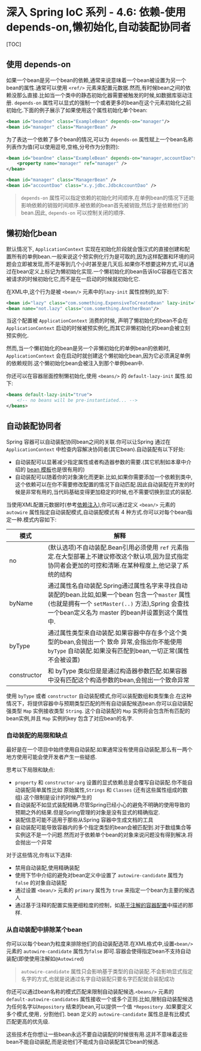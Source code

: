 

# 深入 Spring IoC 系列 - 4.6: 依赖-使用 depends-on,懒初始化,自动装配协同者



[TOC]



## 使用 depends-on

如果一个bean是另一个bean的依赖,通常来说意味着一个bean被设置为另一个bean的属性.通常可以使用 `<ref/>` 元素来配置元数据.然而,有时候bean之间的依赖没那么直接.比如当一个类中的静态初始化器需要被触发的时候,如数据库驱动注册. `depends-on` 属性可以显式的强制一个或者更多的bean在这个元素初始化之前初始化.下面的例子展示了如果使用这个属性初始化单个bean:

```xml
<bean id="beanOne" class="ExampleBean" depends-on="manager"/>
<bean id="manager" class="ManagerBean" />
```

为了表达一个依赖了多个bean的情况,可以为 `depends-on` 属性赋上一个bean名称列表作为值(可以使用逗号,空格,分号作为分割符):

```xml
<bean id="beanOne" class="ExampleBean" depends-on="manager,accountDao">
    <property name="manager" ref="manager" />
</bean>

<bean id="manager" class="ManagerBean" />
<bean id="accountDao" class="x.y.jdbc.JdbcAccountDao" />
```

>  `depends-on` 属性可以指定依赖的初始化时间顺序,在单例bean的情况下还能影响依赖的销毁时间顺序.被依赖的bean首先被销毁,然后才是依赖他们的bean.因此, `depends-on` 可以控制关闭的顺序.



## 懒初始化bean

默认情况下, `ApplicationContext` 实现在初始化阶段就会饿汉式的直接创建和配置所有的单例bean.一般来说这个预实例化行为是可取的,因为这样配置和环境的问题会立即被发现,而不是等到几个小时甚至是几天后.如果你不想要这种方式,可以通过在bean定义上标记为懒初始化实现.一个懒初始化的bean告诉IoC容器在它首次被请求的时候初始化它,而不是在一启动的时候就初始化它.

在XML中,这个行为是被 `<bean/>` 元素中的`lazy-init` 属性控制的,如下:

```xml
<bean id="lazy" class="com.something.ExpensiveToCreateBean" lazy-init="true"/>
<bean name="not.lazy" class="com.something.AnotherBean"/>
```

当这个配置被 `ApplicationContext` 消费的时候, 声明了懒初始化的bean不会在`ApplicationContext` 启动的时候被预实例化,而其它非懒初始化的bean会被立刻预实例化.

然而,当一个懒初始化的bean是另一个非懒初始化的单例bean的依赖时, `ApplicationContext` 会在启动时就创建这个懒初始化bean,因为它必须满足单例的依赖规则.这个懒初始化bean会被注入到那个单例bean中.

你还可以在容器层面控制懒初始化,使用 `<beans/>` 的 `default-lazy-init` 属性.如下:

```xml
<beans default-lazy-init="true">
    <!-- no beans will be pre-instantiated... -->
</beans>
```



## 自动装配协同者

Spring 容器可以自动装配协同bean之间的关联.你可以让Spring 通过在 `ApplicationContext` 中检查内容解决协同者(其它bean).自动装配有以下好处:

- 自动装配可以显著减少指定属性或者构造器参数的需要.(其它机制如本章中介绍的 [bean 模板](https://docs.spring.io/spring-framework/docs/5.2.6.RELEASE/spring-framework-reference/core.html#beans-child-bean-definitions)也是很有用的)
- 自动装配可以随着你的对象演化而更新.比如,如果你需要添加一个依赖到类中,这个依赖可以在你不需要修改配置的情况下自动匹配.因此自动装配在开发的时候是非常有用的,当代码基础变得更加稳定的时候,也不需要切换到显式的装配.

当使用XML配置元数据时(参考[依赖注入](https://github.com/LeonChen1024/LearnSpring/blob/master/spring-framework/spring-ioc/spring-ioc-4-1.md)),你可以通过定义 `<bean/>` 元素的 `autowire` 属性指定自动装配模式,自动装配模式有 4 种方式.你可以对每个bean指定一种.模式内容如下:

| 模式        | 解释                                                         |
| ----------- | ------------------------------------------------------------ |
| no          | (默认选项)不自动装配.Bean引用必须使用 `ref` 元素指定.在大型部署上不建议修改这个默认项,因为显式指定协同者会更加的可控和清晰.在某种程度上,他记录了系统的结构 |
| byName      | 通过属性名自动装配.Spring通过属性名字来寻找自动装配的bean.比如,如果一个bean 包含一个`master` 属性(也就是拥有一个 `setMaster(..)` 方法),Spring 会查找一个bean定义名为 master 的bean并设置到这个属性中. |
| byType      | 通过属性类型来自动装配.如果容器中存在多个这个类型的bean,会抛出一个 致命 异常,会指出你不能使用 `byType` 自动装配.如果没有匹配到bean,一切正常(属性不会被设置) |
| constructor | 和 byType 类似但是是通过构造器参数匹配.如果容器中没有匹配这个构造参数的bean,会抛出一个致命异常 |

使用 `byType` 或者 `constructor` 自动装配模式,你可以装配数组和类型集合.在这种情况下，将提供容器中与预期类型匹配的所有自动装配候选bean.你可以自动装配强类型 `Map` 实例接收类型 `String`. 这个自动装配的 `Map` 实例将会包含所有匹配的bean实例,并且 `Map` 实例的key 包含了对应bean的名字.

### 自动装配的局限和缺点

最好是在一个项目中始终使用自动装配.如果通常没有使用自动装配,那么有一两个地方使用可能会使开发者产生一些疑惑.

思考以下局限和缺点:

- `property` 和 `constructor-arg` 设置的显式依赖总是会覆写自动装配.你不能自动装配简单属性比如 原始属性,`Strings` 和 `Classes` (还有这些属性组成的数组).这个限制是设计的时候产生的
- 自动装配不如显式装配精确.尽管Spring已经小心的避免不明确的使用导致的预期之外的结果.但是Spring管理的对象是没有显式的精确指定.
- 装配信息可能不适用于那些从Spring 容器中生成文档的工具
- 自动装配可能导致容器内的多个指定类型的bean会被匹配到.对于数组集合等实例这不是一个问题.然而对于依赖单个bean的对象来说问题没有得到解决.将会抛出一个异常

对于这些情况,你有以下选择:

- 禁用自动装配,使用精确装配
- 使用下节中介绍的避免对bean定义中设置了 `autowire-candidate` 属性为 `false` 的对象自动装配
- 通过设置 `<bean/>` 元素的 `primary` 属性为 `true` 来指定一个bean为主要的候选人
- 通过基于注释的配置实施更细粒度的控制，如[基于注解的容器配置](https://docs.spring.io/spring-framework/docs/5.2.6.RELEASE/spring-framework-reference/core.html#beans-annotation-config)中描述的那样.

### 从自动装配中排除某个bean

你可以以每个bean为粒度来排除他们的自动装配选项.在XML格式中,设置`<bean/>` 元素的 `autowire-candidate` 属性为`false` 即可.容器会使得指定bean不支持自动装配(即使使用注解如`@Autowired`)

> `autowire-candidate` 属性只会影响基于类型的自动装配.不会影响显式指定名字的方式,也就是说通过名字自动装配只要名字匹配就会装配成功

你还可以通过bean名称的模式匹配来限制自动装配候选.`<beans/>` 元素的 `default-autowire-candidates` 属性接收一个或多个正则.比如,限制自动装配候选为任何名字以`Repository` 结束的bean,可以提供一个值 `*Repository` .如果要定义多个模式,使用`,` 分割他们. bean 定义的 `autowire-candidate` 属性总是有比模式匹配更高的优先级.

这些技术在你想让一些bean永远不要自动装配的时候很有用.这并不意味着这些bean不能自动装配,而是说他们不能成为自动装配其它bean的候选.

